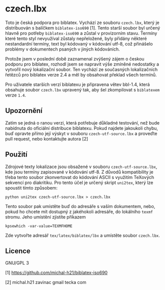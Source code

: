 czech.lbx
=========

Toto je česká podpora pro biblatex. Vychází ze souboru `czech.lbx`, který je distribuován s balíčkem `biblatex-iso690` [1]. 
Tento starší soubor byl určený hlavně pro potřeby `biblatex-iso690` a zůstal v provizorním stavu. 
Termíny které tento styl nevyužíval zůstaly nepřeložené, byly přidány některé nestandardní termíny, 
text byl kódovaný v kódování utf-8, což přinášelo problémy v dokumentech psaných v jiných kódováních. 

Protože jsem v poslední době zaznamenal zvýšený zájem o českou podporu pro biblatex, rozhodl jsem se napravit 
výše zmíněné nedostatky a vytvořil nový lokalizační soubor. Ten vychází ze současných lokalizačních řetězců pro biblatex
verze 2.4 a měl by obsahovat překlad všech termínů. 

Pro uživatele starších verzí biblatexu je připravena větev bbl-1.4, která obsahuje soubor `czech.lbx` upravený tak, aby šel zkompilovat s `biblatexem` verze `1.4`.

Upozornění
----------

Zatím se jedná o ranou verzi, která potřebuje důkladné testování, než bude nabídnuta do oficiální distribuce biblatexu. 
Pokud najdete jakoukoli chybu, buď opravte přímo její výskyt v souboru `czech-utf-source.lbx` a proveďte pull request,
nebo kontaktujte autora [2]

Použití
-------

Zdrojové texty lokalizace jsou obsažené v souboru `czech-utf-source.lbx`, kde jsou termíny zapisované v kódování
utf-8. Z důvodů kompatibility je třeba tento soubor zkonvertovat do kódování ASCII s využitím TeXových sekvencí pro 
diakritiku. Pro tento účel je určený skript `uni2tex`, který lze spoustit tímto způsobem:

    python uni2tex czech-utf-source.lbx > czech.lbx
    
Tento soubor pak umístěte buď do adresáře s vaším dokumentem, nebo, pokud ho chcete mít dostupný z jakéhokoli adresáře,
do lokálního `texmf` stromu. Jeho umístění zjistíte příkazem

    kpsewhich -var-value=TEXMFHOME

Zde vytvořte adresář `tex/latex/biblatex/lbx` a umístěte soubor `czech.lbx`.

Licence
-------

GNU/GPL 3 


[1] https://github.com/michal-h21/biblatex-iso690

[2] michal.h21 zavinac gmail tecka com
